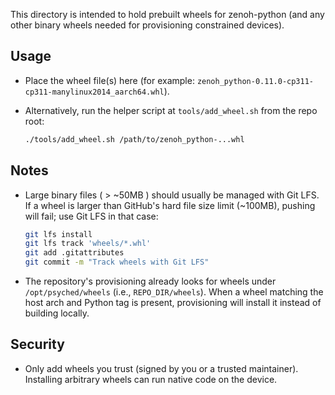 This directory is intended to hold prebuilt wheels for zenoh-python (and any
other binary wheels needed for provisioning constrained devices).

Usage
-----
- Place the wheel file(s) here (for example: `zenoh_python-0.11.0-cp311-cp311-manylinux2014_aarch64.whl`).
- Alternatively, run the helper script at `tools/add_wheel.sh` from the repo root:

  ```bash
  ./tools/add_wheel.sh /path/to/zenoh_python-...whl
  ```

Notes
-----
- Large binary files ( > ~50MB ) should usually be managed with Git LFS. If a wheel is larger than
  GitHub's hard file size limit (~100MB), pushing will fail; use Git LFS in that case:

  ```bash
  git lfs install
  git lfs track 'wheels/*.whl'
  git add .gitattributes
  git commit -m "Track wheels with Git LFS"
  ```

- The repository's provisioning already looks for wheels under `/opt/psyched/wheels`
  (i.e., `REPO_DIR/wheels`). When a wheel matching the host arch and Python tag is
  present, provisioning will install it instead of building locally.

Security
--------
- Only add wheels you trust (signed by you or a trusted maintainer). Installing arbitrary wheels
  can run native code on the device.

